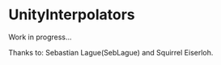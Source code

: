 # UnityInterpolators
Work in progress...

Thanks to: Sebastian Lague(SebLague) and Squirrel Eiserloh.
